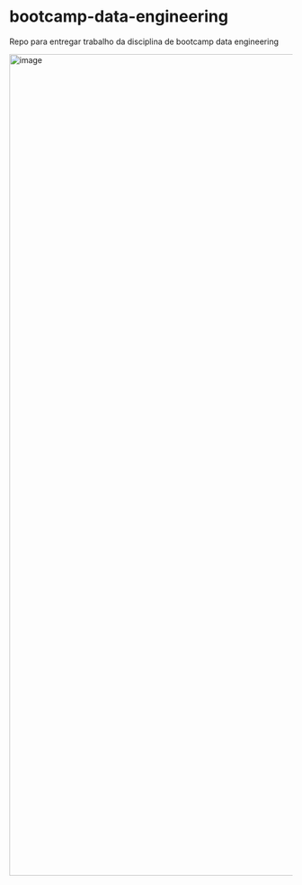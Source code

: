 # bootcamp-data-engineering
Repo para entregar trabalho da disciplina de bootcamp data engineering

<img width="1460" alt="image" src="https://github.com/user-attachments/assets/c3e0e98b-b0a0-4db2-9e08-37cf2390251c" />

